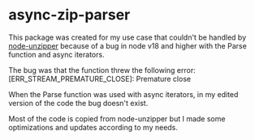 # async-zip-parser

This package was created for my use case that couldn't be handled by [node-unzipper](https://github.com/ZJONSSON/node-unzipper)
because of a bug in node v18 and higher with the Parse function and async iterators.

The bug was that the function threw the following error:
[ERR_STREAM_PREMATURE_CLOSE]: Premature close

When the Parse function was used with async iterators, in my edited version of the code the bug doesn't exist.

Most of the code is copied from node-unzipper but I made some optimizations and updates according to my needs.